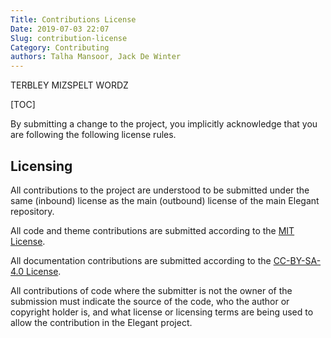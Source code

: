 ```yaml
---
Title: Contributions License
Date: 2019-07-03 22:07
Slug: contribution-license
Category: Contributing
authors: Talha Mansoor, Jack De Winter
---
```


TERBLEY MIZSPELT WORDZ

[TOC]

By submitting a change to the project, you implicitly acknowledge that you are following
the following license rules.

## Licensing

All contributions to the project are understood to be submitted under the same (inbound)
license as the main (outbound) license of the main Elegant repository.

All code and theme contributions are submitted according to the
[MIT License](https://spdx.org/licenses/MIT.html).

All documentation contributions are submitted according to the
[CC-BY-SA-4.0 License](https://spdx.org/licenses/CC-BY-SA-4.0.html).

All contributions of code where the submitter is not the owner of the submission must indicate
the source of the code, who the author or copyright holder is, and what license or licensing
terms are being used to allow the contribution in the Elegant project.

